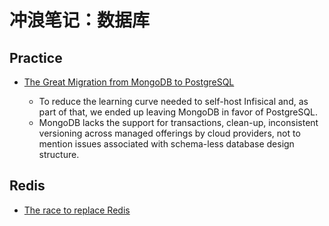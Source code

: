 # 冲浪笔记：数据库

## Practice

- [The Great Migration from MongoDB to PostgreSQL][p1]
  - To reduce the learning curve needed to self-host Infisical and, as part of that, we ended up leaving MongoDB in favor of PostgreSQL.
  - MongoDB lacks the support for transactions, clean-up, inconsistent versioning across managed offerings by cloud providers, not to mention issues associated with schema-less database design structure.

  [p1]: https://infisical.com/blog/postgresql-migration-technical

## Redis

- [The race to replace Redis][r1]

  [r1]: https://lwn.net/SubscriberLink/966631/6bf2063136effa1e/
